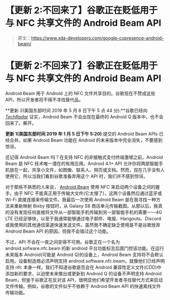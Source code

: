 # 【更新 2:不回来了】谷歌正在贬低用于与 NFC 共享文件的 Android Beam API

> 原文：<https://www.xda-developers.com/google-copresence-android-beam/>

# 【更新 2:不回来了】谷歌正在贬低用于与 NFC 共享文件的 Android Beam API

Android Beam 用于 Android 上的 NFC 文件共享目的。谷歌现在不赞成这些 API，所以开发者将不得不寻找替代品。

**更新 2(美国东部时间 2019 年 5 月 8 日下午 5 点 44 分):**谷歌已经向 [*TechRadar*](https://www.techradar.com/news/android-q-wont-have-android-beam) 证实，Android Beam 不会出现在最终的 Android Q 版本中，也不会回来了。撕开。

**更新 1(美国东部时间 2019 年 1 月 5 日下午 5:20)**:提交的 Android Beam APIs 已经合并。如果 Android Beam 功能在 Android 的未来版本中完全消失，不要感到惊讶。

还记得 Android Beam 吗？在支持 NFC 的非接触式支付终端激增之前，Android Beam 是 NFC 技术唯一潜在的有用应用。Android 4.1+ API 允许你将两部智能手机放在一起，共享小文件，如图像、联系人、网页或文档。然而，现在几乎没有人使用它，所以当我们看到谷歌准备弃用这个 API 时，我们并不感到惊讶。

对于那些不熟悉的人来说， [Android Beam](https://developer.android.com/training/beam-files/) 使用 NFC 来启动两个设备之间的握手。由于 NFC 不能真正用于传输大文件(它太慢了)，这两个设备然后通过蓝牙或 Wi-Fi 直接连接来传输文件。我最后一次使用 Android Beam 是在我寻找一种方法来重新映射 Bixby 按钮时，从 Galaxy S8 商店单元传输截图。从那以后，我真的没有发现任何直接将文件从一部智能手机传输到另一部智能手机的需要——4G LTE 已经足够快，以至于我通常能够通过电子邮件、电报、Hangouts、Discord 或我使用的其他通信渠道快速发送文件。虽然我不确定缺乏使用是不是谷歌放弃 Android Beam API 的原因，但我不会错过这个功能。

不过，API 不会在一夜之间变得不可用。谷歌正在一个名为 android.sofware.nfc.beam 的新 android 平台功能标志后面门控该功能。在运行未来版本 Android(可能是 Android Q)的设备上，Android Beam 支持将不会默认启用。设备制造商必须声明支持 android.software.nfc.beam，就像他们已经声明支持 nfc 本身一样。我们不知道谷歌是否会在 Android 兼容性定义文件(CDD)中添加新的要求，以迫使未来推出或更新到 Android Q 的设备不声明支持 Android Beam，但鉴于谷歌正在反对该 API，很明显他们希望开发者寻找替代方式来启动文件传输。例如，谷歌的文件似乎不依赖于 Android Beam API 的快速离线文件传输功能。